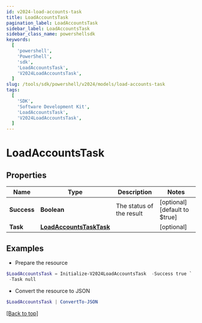 ```yaml
---
id: v2024-load-accounts-task
title: LoadAccountsTask
pagination_label: LoadAccountsTask
sidebar_label: LoadAccountsTask
sidebar_class_name: powershellsdk
keywords:
  [
    'powershell',
    'PowerShell',
    'sdk',
    'LoadAccountsTask',
    'V2024LoadAccountsTask',
  ]
slug: /tools/sdk/powershell/v2024/models/load-accounts-task
tags:
  [
    'SDK',
    'Software Development Kit',
    'LoadAccountsTask',
    'V2024LoadAccountsTask',
  ]
---
```


# LoadAccountsTask

## Properties

| Name | Type | Description | Notes |
| --- | --- | --- | --- |
| **Success** | **Boolean** | The status of the result | [optional] [default to $true] |
| **Task** | [**LoadAccountsTaskTask**](load-accounts-task-task) |  | [optional] |

## Examples

- Prepare the resource

```powershell
$LoadAccountsTask = Initialize-V2024LoadAccountsTask  -Success true `
 -Task null
```

- Convert the resource to JSON

```powershell
$LoadAccountsTask | ConvertTo-JSON
```

[[Back to top]](#)
